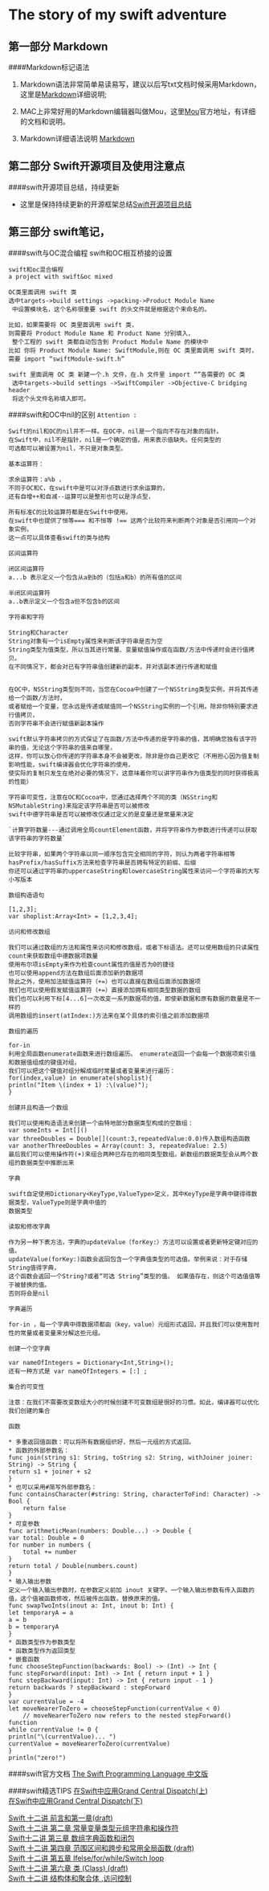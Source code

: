 The story of my swift adventure
==========

第一部分 Markdown
-----------------

####Markdown标记语法 

1. Markdown语法非常简单易读易写，建议以后写txt文档时候采用Markdown，这里是[Markdown](http://wowubuntu.com/markdown/)详细说明;  

2. MAC上非常好用的Markdown编辑器叫做Mou，这里[Mou](http://25.io/mou/)官方地址，有详细的文档和说明。

3. Markdown详细语法说明 [Markdown](https://github.com/ddapps/Swift/blob/master/Markdown%E8%AF%AD%E6%B3%95%E6%80%BB%E7%BB%93.md)

第二部分 Swift开源项目及使用注意点
----------------
####swift开源项目总结，持续更新
* 这里是保持持续更新的开源框架总结[Swift开源项目总结](https://github.com/ddapps/Swift/blob/master/swift%E5%BC%80%E6%BA%90%E9%A1%B9%E7%9B%AE%E6%80%BB%E7%BB%93.md)   

第三部分 swift笔记，
-------------
####swift与OC混合编程 swift和OC相互桥接的设置
```
swift和oc混合编程
a project with swift&oc mixed

OC类里面调用 swift 类 
选中targets->build settings ->packing->Product Module Name
 中设置模块名，这个名称很重要 swift 的头文件就是根据这个来命名的。

比如，如果需要将 OC 类里面调用 swift 类，
则需要将 Product Module Name 和 Product Name 分别填入，
 整个工程的 swift 类都自动包含到 Product Module Name 的模块中 
比如 你将 Product Module Name: SwiftModule,则在 OC 类里面调用 swift 类时，
需要 import “swiftModule-swift.h”

swift 里面调用 OC 类 新建一个.h 文件，在.h 文件里 import “”各需要的 OC 类
 选中targets->build settings ->SwiftCompiler ->Objective-C bridging header
 将这个头文件名称填入即可。
```
####swift和OC中nil的区别
`Attention :`
  
	Swift的nil和OC的nil并不一样。在OC中，nil是一个指向不存在对象的指针。  
	在Swift中，nil不是指针，nil是一个确定的值，用来表示值缺失。任何类型的  
	可选都可以被设置为nil，不只是对象类型。

`基本运算符：`
	
	求余运算符：a%b ，
	不同于OC和C，在swift中是可以对浮点数进行求余运算的，
	还有自增++和自减--运算可以是整形也可以是浮点型，
	
	所有标准C的比较运算符都是在Swift中使用。  
	在swift中也提供了恒等=== 和不恒等 !== 这两个比较符来判断两个对象是否引用同一个对象实例，
	这一点可以具体查看swift的类与结构
	
`区间运算符`
	
	闭区间运算符
	a...b 表示定义一个包含从a到b的（包括a和b）的所有值的区间
	
	半闭区间运算符
	a..b表示定义一个包含a但不包含b的区间

`字符串和字符` 

	String和Character  
	String对象有一个isEmpty属性来判断该字符串是否为空  
	String类型为值类型，所以当其进行常量、变量赋值操作或在函数/方法中传递时会进行值拷贝。    
	在不同情况下，都会对已有字符串值创建新的副本，并对该副本进行传递和赋值  


	在OC中，NSString类型则不同，当您在Cocoa中创建了一个NSString类型实例，并将其传递给一个函数/方法时，  
	或者赋给一个变量，您永远是传递或赋值同一个NSString实例的一个引用。除非你特别要求进行值拷贝，  
	否则字符串不会进行赋值新副本操作	  
	
	swift默认字符串拷贝的方式保证了在函数/方法中传递的是字符串的值，其明确您独有该字符串的值，无论这个字符串的值来自哪里，  
	这样，你可以放心你传递的字符串本身不会被更改，除非是你自己更改它（不用担心因为值复制影响性能，swift编译器会优化字符串的使用，  
	使实际的复制只发生在绝对必要的情况下，这意味着你可以讲字符串作为值类型的同时获得极高的性能）   

	字符串可变性，注意在OC和Cocoa中，您通过选择两个不同的类（NSString和NSMutableString)来指定该字符串是否可以被修改   
	swift中德字符串是否可以被修改仅通过定义的是变量还是常量来决定  
	
	`计算字符数量---通过调用全局countElement函数，并将字符串作为参数进行传递可以获取该字符串的字符数量`  
	
	比较字符串，如果两个字符串以同一顺序包含完全相同的字符，则认为两者字符串相等   
	hasPrefix/hasSuffix方法来检查字符串是否拥有特定的前缀、后缀  
	你还可以通过字符串的uppercaseString和lowercaseString属性来访问一个字符串的大写小写版本  
	
`数组构造语句`

	[1,2,3];   
	var shoplist:Array<Int> = [1,2,3,4];   
	


`访问和修改数组`

	我们可以通过数组的方法和属性来访问和修改数组，或者下标语法。还可以使用数组的只读属性count来获取数组中德数据项数量  
	使用布尔项isEmpty来作为检查count属性的值是否为0的捷径  
	也可以使用append方法在数组后面添加新的数据项  
	除此之外，使用加法赋值运算符（+=）也可以直接在数组后面添加数据项  
	我们也可以使用假发赋值运算符（+=）直接添加拥有相同类型数据的数组  
	我们也可以利用下标[4...6]一次改变一系列数据项的值，即使新数据和原有数据的数量是不一样的  
	调用数组的insert(atIndex:)方法来在某个具体的索引值之前添加数据项  

`数组的遍历`

	for-in  
	利用全局函数enumerate函数来进行数组遍历。 enumerate返回一个由每一个数据项索引值和数据值组成的键值对组，  
	我们可以把这个键值对组分解成临时常量或者变量来进行遍历：  
	for(index,value) in enumerate(shoplist){  
	println("Item \(index + 1) :\(value)");   
	}  

`创建并且构造一个数组`

	我们可以使用构造语法来创建一个由特地部分数据类型构成的空数组：  
	var someInts = Int[]()  
	var threeDoubles = Double[](count:3,repeatedValue:0.0)传入数组构造函数  
	var anotherThreeDoubles = Array(count: 3, repeatedValue: 2.5)  
	最后我们可以使用操作符(+)来组合两种已存在的相同类型数组。新数组的数据类型会从两个数组的数据类型中推断出来  

`字典`  
	
	swift自定使用Dictionary<KeyType,ValueType>定义，其中KeyType是字典中键得得数据类型，ValueType则是字典中值的  
	数据类型  

`读取和修改字典`  
	
	作为另一种下表方法，字典的updateValue（forKey:）方法可以设置或者更新特定键对应的值。  
	updateValue(forKey:)函数会返回包含一个字典值类型的可选值。举例来说：对于存储String值得字典，  
	这个函数会返回一个String?或者“可选 String”类型的值。 如果值存在，则这个可选值值等于被替换的值。  
	否则将会是nil   

`字典遍历`  
	  
	for-in ，每一个字典中得数据项都由（key，value）元组形式返回，并且我们可以使用暂时性的常量或者变量来分解这些元组。  
	
`创建一个空字典`  

	var nameOfIntegers = Dictionary<Int,String>();  
	还有一种方式是 var nameOfIntegers = [:] ;    

`集合的可变性`  

	注意：在我们不需要改变数组大小的时候创建不可变数组是很好的习惯。如此，编译器可以优化我们创建的集合
	
`函数`  

	* 多重返回值函数：可以将所有数据组织好，然后一元组的方式返回。  
	* 函数的外部参数名：  
	func join(string s1: String, toString s2: String, withJoiner joiner: String) -> String {
    return s1 + joiner + s2  
	}  
	* 也可以采用#简写外部参数名：  
	func containsCharacter(#string: String, characterToFind: Character) -> Bool {
        return false
	}  
	* 可变参数  
	func arithmeticMean(numbers: Double...) -> Double {
    var total: Double = 0
    for number in numbers {
        total += number
    }
    return total / Double(numbers.count)
	}
	* 输入输出参数  
	定义一个输入输出参数时，在参数定义前加 inout 关键字。一个输入输出参数有传入函数的值，这个值被函数修改，然后被传出函数，替换原来的值。  
	func swapTwoInts(inout a: Int, inout b: Int) {
    let temporaryA = a
    a = b
    b = temporaryA
	}
	* 函数类型作为参数类型  
	* 函数类型作为返回类型  
	* 嵌套函数  
	func chooseStepFunction(backwards: Bool) -> (Int) -> Int {
    func stepForward(input: Int) -> Int { return input + 1 }
    func stepBackward(input: Int) -> Int { return input - 1 }
    return backwards ? stepBackward : stepForward
	}
	var currentValue = -4
	let moveNearerToZero = chooseStepFunction(currentValue < 0)
		// moveNearerToZero now refers to the nested stepForward() function
	while currentValue != 0 {
    println("\(currentValue)... ")
    currentValue = moveNearerToZero(currentValue)
	}
	println("zero!")

####swift官方文档
 [The Swift Programming Language 中文版](http://numbbbbb.gitbooks.io/-the-swift-programming-language-/content/index.html)  

####swift精选TIPS
[在Swift中应用Grand Central Dispatch(上)](http://www.cocoachina.com/swift/20150129/11057.html?utm_source=tuicool)  
[在Swift中应用Grand Central Dispatch(下)](http://www.cocoachina.com/swift/20150130/11054.html)  


[Swift 十二讲 前言和第一章(draft)](http://www.jianshu.com/p/f875bcb7e86c?utm_campaign=maleskine&utm_content=note&utm_medium=pc_author_hots&utm_source=recommendation)  
[Swift 十二讲 第二章 常量变量类型元组字符串和操作符](http://www.jianshu.com/p/b4a202d6c77b?utm_campaign=maleskine&utm_content=note&utm_medium=pc_author_hots&utm_source=recommendation)  
[Swift十二讲 第三章 数组字典函数和闭包](http://www.jianshu.com/p/94212e7f4030?utm_campaign=maleskine&utm_content=note&utm_medium=pc_author_hots&utm_source=recommendation)  
[Swift 十二讲 第四章 范围区间和跨步和常用全局函数 (draft)](http://www.jianshu.com/p/7d3fbecfab30)  
[Swift 十二讲 第五章 Ifelse/for/while/Switch loop](http://www.jianshu.com/p/0ba4760d55c8)  
[Swift 十二讲 第六章 类 (Class) (draft)](http://www.jianshu.com/p/31ae2fb8fc93)  
[Swift 十二讲 结构体和聚合体 ,访问控制](http://www.jianshu.com/p/187486247cb8)      

